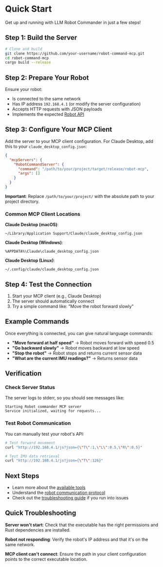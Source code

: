 # Quick Start

Get up and running with LLM Robot Commander in just a few steps!

## Step 1: Build the Server

```bash
# Clone and build
git clone https://github.com/your-username/robot-command-mcp.git
cd robot-command-mcp
cargo build --release
```

## Step 2: Prepare Your Robot

Ensure your robot:
- Is connected to the same network
- Has IP address `192.168.4.1` (or modify the server configuration)
- Accepts HTTP requests with JSON payloads
- Implements the expected [Robot API](robot-commands.md)

## Step 3: Configure Your MCP Client

Add the server to your MCP client configuration. For Claude Desktop, add this to your `claude_desktop_config.json`:

```json
{
  "mcpServers": {
    "RobotCommandServer": {
      "command": "/path/to/your/project/target/release/robot-mcp",
      "args": []
    }
  }
}
```

**Important**: Replace `/path/to/your/project/` with the absolute path to your project directory.

### Common MCP Client Locations

**Claude Desktop (macOS)**:
```
~/Library/Application Support/Claude/claude_desktop_config.json
```

**Claude Desktop (Windows)**:
```
%APPDATA%\Claude\claude_desktop_config.json
```

**Claude Desktop (Linux)**:
```
~/.config/claude/claude_desktop_config.json
```

## Step 4: Test the Connection

1. Start your MCP client (e.g., Claude Desktop)
2. The server should automatically connect
3. Try a simple command like: "Move the robot forward slowly"

## Example Commands

Once everything is connected, you can give natural language commands:

- **"Move forward at half speed"** → Robot moves forward with speed 0.5
- **"Go backward slowly"** → Robot moves backward at low speed
- **"Stop the robot"** → Robot stops and returns current sensor data
- **"What are the current IMU readings?"** → Returns sensor data

## Verification

### Check Server Status

The server logs to stderr, so you should see messages like:
```
Starting Robot commander MCP server
Service initialized, waiting for requests...
```

### Test Robot Communication

You can manually test your robot's API:
```bash
# Test forward movement
curl "http://192.168.4.1/js?json={\"T\":1,\"L\":0.5,\"R\":0.5}"

# Test IMU data retrieval
curl "http://192.168.4.1/js?json={\"T\":126}"
```

## Next Steps

- Learn more about the [available tools](tools.md)
- Understand the [robot communication protocol](robot-communication.md)
- Check out the [troubleshooting guide](troubleshooting.md) if you run into issues

## Quick Troubleshooting

**Server won't start**: Check that the executable has the right permissions and Rust dependencies are installed.

**Robot not responding**: Verify the robot's IP address and that it's on the same network.

**MCP client can't connect**: Ensure the path in your client configuration points to the correct executable location.